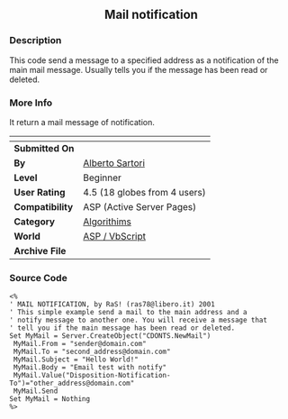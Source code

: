 ﻿<div align="center">

## Mail notification


</div>

### Description

This code send a message to a specified address as a notification of the main mail message. Usually tells you if the message has been read or deleted.
 
### More Info
 
It return a mail message of notification.


<span>             |<span>
---                |---
**Submitted On**   |
**By**             |[Alberto Sartori](https://github.com/Planet-Source-Code/PSCIndex/blob/master/ByAuthor/alberto-sartori.md)
**Level**          |Beginner
**User Rating**    |4.5 (18 globes from 4 users)
**Compatibility**  |ASP \(Active Server Pages\)
**Category**       |[Algorithims](https://github.com/Planet-Source-Code/PSCIndex/blob/master/ByCategory/algorithims__4-29.md)
**World**          |[ASP / VbScript](https://github.com/Planet-Source-Code/PSCIndex/blob/master/ByWorld/asp-vbscript.md)
**Archive File**   |[](https://github.com/Planet-Source-Code/alberto-sartori-mail-notification__4-7010/archive/master.zip)





### Source Code

```
<%
' MAIL NOTIFICATION, by RaS! (ras78@libero.it) 2001
' This simple example send a mail to the main address and a
' notify message to another one. You will receive a message that
' tell you if the main message has been read or deleted.
Set MyMail = Server.CreateObject("CDONTS.NewMail")
 MyMail.From = "sender@domain.com"
 MyMail.To = "second_address@domain.com"
 MyMail.Subject = "Hello World!"
 MyMail.Body = "Email test with notify"
 MyMail.Value("Disposition-Notification-To")="other_address@domain.com"
 MyMail.Send
Set MyMail = Nothing
%>
```

